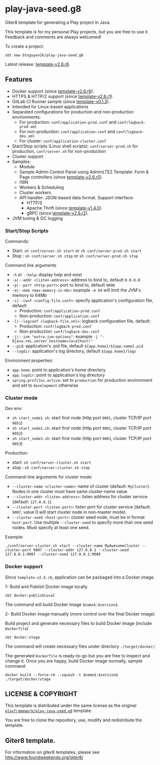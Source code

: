 # play-java-seed.g8

Giter8 template for generating a Play project in Java.

This template is for my personal Play projects, but you are free to use it. Feedback and comments are always welcomed!

To create a project:

```shell
sbt new btnguyen2k/play-java-seed.g8
```

Latest release: [template-v2.6.r6](RELEASE-NOTES.md).

## Features

- Docker support (since [template-v2.6.r6](RELEASE-NOTES.md)).
- HTTPS & HTTP/2 support (since [template-v2.6.r1](RELEASE-NOTES.md)).
- GitLab CI Runner sample (since [template-v0.1.3](RELEASE-NOTES.md)).
- Intended for Linux-based applications
- Separated configurations for production and non-production environments:
  - For production: `conf/application-prod.conf` and `conf/logback-prod.xml`
  - For non-production: `conf/application.conf` and `conf/logback-dev.xml`
  - For cluster: `conf/application-cluster.conf`
- Start/Stop scripts (Linux shell scripts): `conf/server-prod.sh` for production, `conf/server.sh` for non-production
- Cluster support
- Samples:
  - Module
  - Sample Admin Control Panel using AdminLTE2 Template: Form & Page controllers (since [template-v2.6.r5](RELEASE-NOTES.md)).
  - I18N
  - Workers & Scheduling
  - Cluster workers
  - API handler: JSON-based data format. Support interface:
    - HTTP/S
    - Apache Thrift (since [template-v1.4.0](RELEASE-NOTES.md)).
    - gRPC (since [template-v2.6.r2](RELEASE-NOTES.md)).
- JVM tuning & GC logging

### Start/Stop Scripts

Commands:

- Start: `sh conf/server.sh start` or `sh conf/server-prod.sh start`
- Stop : `sh conf/server.sh stop` or `sh conf/server-prod.sh stop`

Command line arguments

- `-h` or `--help`: display help and exist
- `-a|--addr <listen-address>`: address to bind to, default `0.0.0.0`
- `-p|--port <http-port>`: port to bind to, default `9090`
- `-m|--mem <max-memory-in-mb>`: example `-m 64` will limit the JVM's memory to 64Mb
- `-c|--conf <config-file.conf>`: specify application's configuration file, default:
  - Production: `conf/application-prod.conf`
  - Non-production: `conf/application.conf`
- `-l|--logconf <logback-file.xml>`: logback configuration file, default:
  - Production: `conf/logback-prod.conf`
  - Non-production: `conf/logback-dev.conf`
- `-j|--jvm "extra-jvm-options"`: example `-j "-Djava.rmi.server.hostname=localhost)"`
- `--pid`: application's .pid file, default `${app.home}/${app.name}.pid`
- `--logdir`: application's log directory, default `${app.home}/logs`

Environment properties:

- `app.home`: point to application's home directory
- `app.logdir`: point to application's log directory
- `spring.profiles.active`: set to `production` for production environment and set to `development` otherwise

### Cluster mode

Dev env:

- `sh start_node1.sh`: start first node (http port `9001`, cluster TCP/IP port `9051`)
- `sh start_node2.sh`: start first node (http port `9002`, cluster TCP/IP port `9052`)
- `sh start_node3.sh`: start first node (http port `9003`, cluster TCP/IP port `9053`)


Production:

- start: `sh conf/server-cluster.sh start`
- stop : `sh conf/server-cluster.sh stop`

Command-line arguments for cluster mode:

- `--cluster-name <cluster-name>`: name of cluster (default: `MyCluster`). Nodes in one cluster must have same cluster-name value.
- `--cluster-addr <listen-address>`: listen address for cluster service (default: `127.0.0.1`).
- `--cluster-port <listen-port>`: listen port for cluster service (default: `9007`, value 0 will start cluster node in non-master mode).
- `--cluster-seed <host:port>`: cluster seed node, must be in format `host:port`. Use multiple `--cluster-seed` to specify more than one seed nodes. Must specify at least one seed.

Example:

`./conf/server-cluster.sh start --cluster-name MyAwesomeCluster --cluster-port 9007 --cluster-addr 127.0.0.1 --cluster-seed 127.0.0.1:9007 --cluster-seed 127.0.0.1:9008`

### Docker support

Since `template-v2.6.r6`, application can be packaged into a Docker image.

1- Build and Publish Docker image locally

```shell
sbt docker:publishLocal
```

The command will build Docker image `$name$:$version$`.

2- Build Docker image manually (more control over the final Docker image)

Build project and generate necessary files to build Docker image (include `Dockerfile`)

```shell
sbt docker:stage
```

The command will create necessary files under directory `./target/docker/`

The generated `Dockerfile` is ready-to-go but you are free to inspect and change it. Once you are happy, build Docker image normally, sample command:

```shell
docker build --force-rm --squash -t $name$:$version$ ./target/docker/stage
```


## LICENSE & COPYRIGHT

This template is distributed under the same license as the original [`playframework/play-java-seed.g8`](https://github.com/playframework/play-java-seed.g8) template.

You are free to clone the repository, use, modify and redistribute the template.


## Giter8 template. 

For information on giter8 templates, please see http://www.foundweekends.org/giter8/

